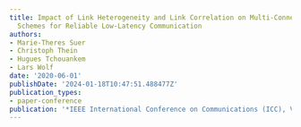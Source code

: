 ```yaml
---
title: Impact of Link Heterogeneity and Link Correlation on Multi-Connectivity Scheduling
  Schemes for Reliable Low-Latency Communication
authors:
- Marie-Theres Suer
- Christoph Thein
- Hugues Tchouankem
- Lars Wolf
date: '2020-06-01'
publishDate: '2024-01-18T10:47:51.488477Z'
publication_types:
- paper-conference
publication: '*IEEE International Conference on Communications (ICC), Virtual Conference*'
---
```


